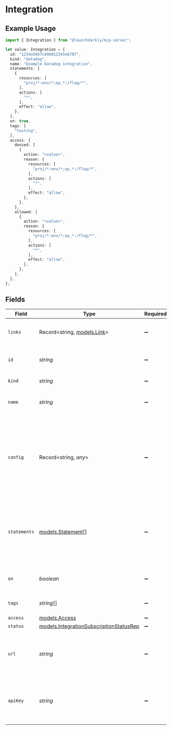 # Integration

## Example Usage

```typescript
import { Integration } from "@launchdarkly/mcp-server";

let value: Integration = {
  id: "1234a56b7c89d012345e678f",
  kind: "datadog",
  name: "Example Datadog integration",
  statements: [
    {
      resources: [
        "proj/*:env/*;qa_*:/flag/*",
      ],
      actions: [
        "*",
      ],
      effect: "allow",
    },
  ],
  on: true,
  tags: [
    "testing",
  ],
  access: {
    denied: [
      {
        action: "<value>",
        reason: {
          resources: [
            "proj/*:env/*;qa_*:/flag/*",
          ],
          actions: [
            "*",
          ],
          effect: "allow",
        },
      },
    ],
    allowed: [
      {
        action: "<value>",
        reason: {
          resources: [
            "proj/*:env/*;qa_*:/flag/*",
          ],
          actions: [
            "*",
          ],
          effect: "allow",
        },
      },
    ],
  },
};
```

## Fields

| Field                                                                                                                                                                                                   | Type                                                                                                                                                                                                    | Required                                                                                                                                                                                                | Description                                                                                                                                                                                             | Example                                                                                                                                                                                                 |
| ------------------------------------------------------------------------------------------------------------------------------------------------------------------------------------------------------- | ------------------------------------------------------------------------------------------------------------------------------------------------------------------------------------------------------- | ------------------------------------------------------------------------------------------------------------------------------------------------------------------------------------------------------- | ------------------------------------------------------------------------------------------------------------------------------------------------------------------------------------------------------- | ------------------------------------------------------------------------------------------------------------------------------------------------------------------------------------------------------- |
| `links`                                                                                                                                                                                                 | Record<string, [models.Link](../models/link.md)>                                                                                                                                                        | :heavy_minus_sign:                                                                                                                                                                                      | The location and content type of related resources                                                                                                                                                      |                                                                                                                                                                                                         |
| `id`                                                                                                                                                                                                    | *string*                                                                                                                                                                                                | :heavy_minus_sign:                                                                                                                                                                                      | The ID for this integration audit log subscription                                                                                                                                                      | 1234a56b7c89d012345e678f                                                                                                                                                                                |
| `kind`                                                                                                                                                                                                  | *string*                                                                                                                                                                                                | :heavy_minus_sign:                                                                                                                                                                                      | The type of integration                                                                                                                                                                                 | datadog                                                                                                                                                                                                 |
| `name`                                                                                                                                                                                                  | *string*                                                                                                                                                                                                | :heavy_minus_sign:                                                                                                                                                                                      | A human-friendly name for the integration                                                                                                                                                               | Example Datadog integration                                                                                                                                                                             |
| `config`                                                                                                                                                                                                | Record<string, *any*>                                                                                                                                                                                   | :heavy_minus_sign:                                                                                                                                                                                      | Details on configuration for an integration of this type. Refer to the <code>formVariables</code> field in the corresponding <code>manifest.json</code> for a full list of fields for each integration. |                                                                                                                                                                                                         |
| `statements`                                                                                                                                                                                            | [models.Statement](../models/statement.md)[]                                                                                                                                                            | :heavy_minus_sign:                                                                                                                                                                                      | Represents a Custom role policy, defining a resource kinds filter the integration audit log subscription responds to.                                                                                   |                                                                                                                                                                                                         |
| `on`                                                                                                                                                                                                    | *boolean*                                                                                                                                                                                               | :heavy_minus_sign:                                                                                                                                                                                      | Whether the integration is currently active                                                                                                                                                             | true                                                                                                                                                                                                    |
| `tags`                                                                                                                                                                                                  | *string*[]                                                                                                                                                                                              | :heavy_minus_sign:                                                                                                                                                                                      | An array of tags for this integration                                                                                                                                                                   | [<br/>"testing"<br/>]                                                                                                                                                                                   |
| `access`                                                                                                                                                                                                | [models.Access](../models/access.md)                                                                                                                                                                    | :heavy_minus_sign:                                                                                                                                                                                      | N/A                                                                                                                                                                                                     |                                                                                                                                                                                                         |
| `status`                                                                                                                                                                                                | [models.IntegrationSubscriptionStatusRep](../models/integrationsubscriptionstatusrep.md)                                                                                                                | :heavy_minus_sign:                                                                                                                                                                                      | N/A                                                                                                                                                                                                     |                                                                                                                                                                                                         |
| `url`                                                                                                                                                                                                   | *string*                                                                                                                                                                                                | :heavy_minus_sign:                                                                                                                                                                                      | Slack webhook receiver URL. Only used for legacy Slack webhook integrations.                                                                                                                            |                                                                                                                                                                                                         |
| `apiKey`                                                                                                                                                                                                | *string*                                                                                                                                                                                                | :heavy_minus_sign:                                                                                                                                                                                      | Datadog API key. Only used for legacy Datadog webhook integrations.                                                                                                                                     |                                                                                                                                                                                                         |